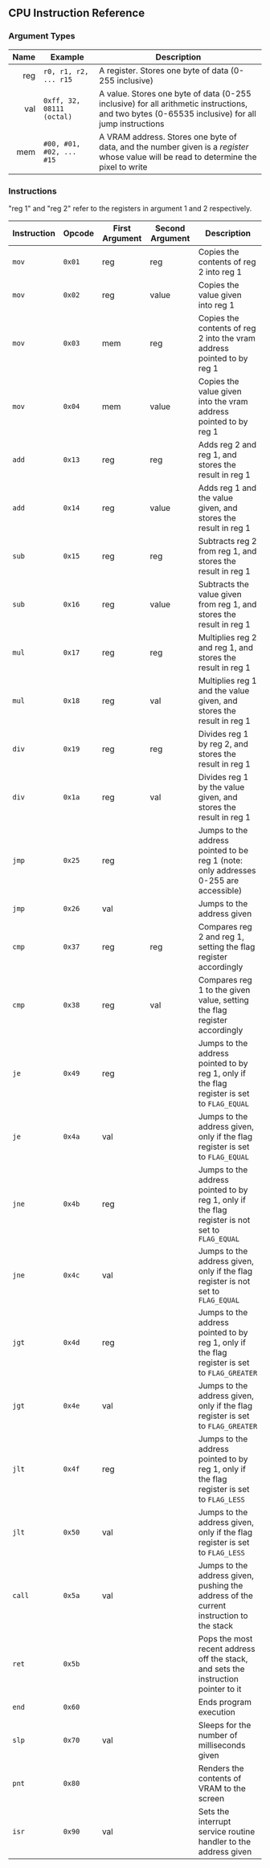## CPU Instruction Reference

### Argument Types

| Name | Example                   | Description                                                                                                                                      |
|-----:|---------------------------|--------------------------------------------------------------------------------------------------------------------------------------------------|
| reg  | `r0, r1, r2, ... r15`     | A register.  Stores one byte of data (0-255 inclusive)                                                                                           |
| val  | `0xff, 32, 08111 (octal)` | A value.  Stores one byte of data (0-255 inclusive) for all arithmetic instructions, and two bytes (0-65535 inclusive) for all jump instructions |
| mem  | `#00, #01, #02, ... #15`  | A VRAM address.  Stores one byte of data, and the number given is a *register* whose value will be read to determine the pixel to write          |

### Instructions

"reg 1" and "reg 2" refer to the registers in argument 1 and 2 respectively.

| Instruction | Opcode | First Argument | Second Argument | Description                                                                                    |
|-------------|--------|----------------|-----------------|------------------------------------------------------------------------------------------------|
| `mov`       | `0x01` | reg            | reg             | Copies the contents of reg 2 into reg 1                                                        |
| `mov`       | `0x02` | reg            | value           | Copies the value given into reg 1                                                              |
| `mov`       | `0x03` | mem            | reg             | Copies the contents of reg 2 into the vram address pointed to by reg 1                         |
| `mov`       | `0x04` | mem            | value           | Copies the value given into the vram address pointed to by reg 1                               |
| `add`       | `0x13` | reg            | reg             | Adds reg 2 and reg 1, and stores the result in reg 1                                           |
| `add`       | `0x14` | reg            | value           | Adds reg 1 and the value given, and stores the result in reg 1                                 |
| `sub`       | `0x15` | reg            | reg             | Subtracts reg 2 from reg 1, and stores the result in reg 1                                     |
| `sub`       | `0x16` | reg            | value           | Subtracts the value given from reg 1, and stores the result in reg 1                           |
| `mul`       | `0x17` | reg            | reg             | Multiplies reg 2 and reg 1, and stores the result in reg 1                                     |
| `mul`       | `0x18` | reg            | val             | Multiplies reg 1 and the value given, and stores the result in reg 1                           |
| `div`       | `0x19` | reg            | reg             | Divides reg 1 by reg 2, and stores the result in reg 1                                         |
| `div`       | `0x1a` | reg            | val             | Divides reg 1 by the value given, and stores the result in reg 1                               |
| `jmp`       | `0x25` | reg            |                 | Jumps to the address pointed to be reg 1 (note: only addresses 0-255 are accessible)           |
| `jmp`       | `0x26` | val            |                 | Jumps to the address given                                                                     |
| `cmp`       | `0x37` | reg            | reg             | Compares reg 2 and reg 1, setting the flag register accordingly                                |
| `cmp`       | `0x38` | reg            | val             | Compares reg 1 to the given value, setting the flag register accordingly                       |
| `je `       | `0x49` | reg            |                 | Jumps to the address pointed to by reg 1, only if the flag register is set to `FLAG_EQUAL`     |
| `je `       | `0x4a` | val            |                 | Jumps to the address given, only if the flag register is set to `FLAG_EQUAL`                   |
| `jne`       | `0x4b` | reg            |                 | Jumps to the address pointed to by reg 1, only if the flag register is not set to `FLAG_EQUAL` |
| `jne`       | `0x4c` | val            |                 | Jumps to the address given, only if the flag register is not set to `FLAG_EQUAL`               |
| `jgt`       | `0x4d` | reg            |                 | Jumps to the address pointed to by reg 1, only if the flag register is set to  `FLAG_GREATER`  |
| `jgt`       | `0x4e` | val            |                 | Jumps to the address given, only if the flag register is set to `FLAG_GREATER`                 |
| `jlt`       | `0x4f` | reg            |                 | Jumps to the address pointed to by reg 1, only if the flag register is set to `FLAG_LESS`      |
| `jlt`       | `0x50` | val            |                 | Jumps to the address given, only if the flag register is set to `FLAG_LESS`                    |
| `call`      | `0x5a` | val            |                 | Jumps to the address given, pushing the address of the current instruction to the stack        |
| `ret`       | `0x5b` |                |                 | Pops the most recent address off the stack, and sets the instruction pointer to it             |
| `end`       | `0x60` |                |                 | Ends program execution                                                                         |
| `slp`       | `0x70` | val            |                 | Sleeps for the number of milliseconds given                                                    |
| `pnt`       | `0x80` |                |                 | Renders the contents of VRAM to the screen                                                     |
| `isr`       | `0x90` | val            |                 | Sets the interrupt service routine handler to the address given                                |
